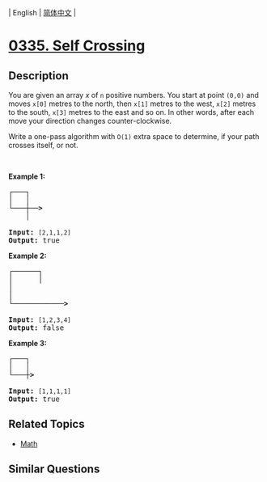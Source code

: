 
| English | [简体中文](README.md) |
# [0335. Self Crossing](https://leetcode-cn.com/problems/self-crossing/)
## Description
<p>You are given an array <i>x</i> of <code>n</code> positive numbers. You start at point <code>(0,0)</code> and moves <code>x[0]</code> metres to the north, then <code>x[1]</code> metres to the west, <code>x[2]</code> metres to the south, <code>x[3]</code> metres to the east and so on. In other words, after each move your direction changes counter-clockwise.</p>

<p>Write a one-pass algorithm with <code>O(1)</code> extra space to determine, if your path crosses itself, or not.</p>

<p>&nbsp;</p>

<p><b>Example 1:</b></p>

<pre>
<strong>┌───┐
│ &nbsp; │
└───┼──&gt;
&nbsp; &nbsp; │

Input: </strong><code>[2,1,1,2]</code>
<strong>Output: </strong>true
</pre>

<p><b>Example 2:</b></p>

<pre>
<strong>┌──────┐
│ &nbsp; &nbsp; &nbsp;│
│
│
└────────────&gt;

Input:</strong> <code>[1,2,3,4]</code>
<strong>Output: </strong>false 
</pre>

<p><b>Example 3:</b></p>

<pre>
<strong>┌───┐
│ &nbsp; │
└───┼&gt;

Input:</strong> <code>[1,1,1,1]</code>
<strong>Output:</strong> true 
</pre>

## Related Topics
- [Math](https://leetcode-cn.com/tag/math)
## Similar Questions

